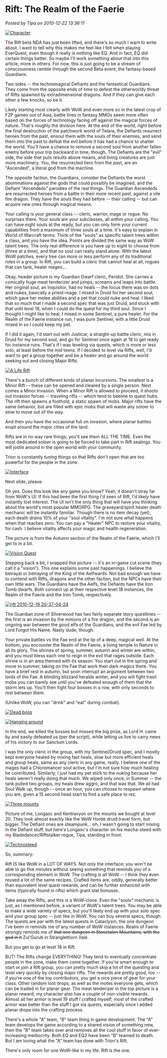 # Rift: The Realm of the Faerie

*Posted by Tipa on 2010-12-22 13:36:11*

[![](../uploads/2010/12/rift-2010-12-20-11-23-19-41-480x385.jpg "Character")](../uploads/2010/12/rift-2010-12-20-11-23-19-41.jpg)

The Rift beta NDA has just been lifted, and there's so much I want to write about. I want to tell why this makes me feel like I felt when playing EverQuest, even though it really is nothing like EQ. And in fact, EQ did certain things better. So maybe I'll work something about that into this article, more in others. For now, this is just going to be a stream of consciousness ramble through the second Beta event, the fantasy-based Guardians.

Two sides -- the technomagical Defiants and the fantastical Guardians. They come from the opposite ends of time to defeat the otherworldy threat of Rifts spawned by extradimensional dragons. And if they can give each other a few knocks, so be it.

Likely starting most clearly with WoW and even more so in the latest crop of F2P games out of Asia, battle lines in fantasy MMOs seem more often based on the forces of technology facing off against the magical forces of nature. That's roughly the division here. At the end of the world, right before the final destruction of the patchwork world of Telara, the Defiants resurrect heroes from the past, ensoul them with the souls of their enemies, and send them into the past to defeat the evil before it has had a chance to shatter the world. You'll have a chance to remove a second soul from another fallen enemy before your trip backward in time, though. The Defiants are the "evil" side, the side that puts results above means, and living creatures are just more machinery. You, the resurrected hero from the past, are an "Ascended", a literal god from the machine.

The opposite faction, the Guardians, consider the Defiants the worst abominations against the gods that could possibly be imagined, and the Defiant "Ascendeds" parodies of the real things. The Guardian Ascendeds are resurrected heroes from a battle in their more recent past, against a vile fire dragon. They have the souls they had before -- their calling -- but can acquire new ones through magical means.


Your calling is your general class -- cleric, warrior, mage or rogue. No surprises there. Your souls are your subclasses, all within your calling. You can have eight souls at the ready, but you can only form your current capabilities from a maximum of three souls at a time. It's easy to explain in World of Warcraft terms: Think of the "souls" as specific talent trees within a class, and you have the idea. Points are divided the same way as WoW talent trees. The only real difference is you have up to eight to choose from (three at a time), and that no soul can really stand alone. With the latest WoW patches, every tree can more or less perform any of its traditional roles in a group. In Rift, you can build a cleric that cannot heal at all, rogues that can tank, healer mages...

Okay, header picture is my Guardian Dwarf cleric, Peridot. She carries a comically huge meat tenderizer and jumps, screams and leaps into battle. Her original soul, an Inquisitor, had no heals -- the focus there was on dots and nukes, basically a priest-mage. I mixed in Druid for her second soul, which gave her melee abilities and a pet that could nuke and heal. I liked that so much that I made a second spec that was just Druid, and stuck with that until level 18, when I could do the quest for my third soul. Since I thought I might like to heal, I mixed in some Sentinel, a pure healer. For the Realm of the Faerie instance run, I was pure Sentinel, with a little Druid mixed in so I could keep my pet.

If I did it again, I'd start out with Justicar, a straight-up battle cleric, mix in Druid for my second soul, and go for Sentinel once again at 18 to get ready for instance runs. That's if I was leveling via quests, which is more or less solo, at least before the mid teens. If I decided to level via Rifts, well, I'd want to get a group together and be a healer and go around the world seeking out and closing Major Rifts.

[![](../uploads/2010/12/rift-2010-12-18-21-51-08-64-480x384.jpg "A Life Rift")](../uploads/2010/12/rift-2010-12-18-21-51-08-64.jpg)

There's a bunch of different kinds of planar incursions. The smallest is a Minor Rift -- these can be opened and cleared by a single person. Next comes a Minor Invasion. When a Minor Rift is allowed to proceed, it shoots out invasion forces -- traveling rifts -- which tend to beeline to quest hubs. The rift then spawns a foothold, a static spawn of mobs. Major rifts have the same behavior, but are filled with epic mobs that will waste any soloer to slow to move out of the way.

And then you have the occasional full on invasion, where planar battles erupt around the major cities of the land.

Rifts are in no way rare things; you'll see them ALL THE TIME. Even the most dedicated soloer is going to be forced to take part in Rift sealings. You will jostle around in the open world with your community.

Trion is constantly tuning things so that Rifts don't open that are too powerful for the people in the zone.

[![](../uploads/2010/12/rift-2010-12-19-20-20-49-19-480x384.jpg "Interface")](../uploads/2010/12/rift-2010-12-19-20-20-49-19.jpg)

Next slide, please.

Oh yes. Does this look like any game you know? Yeah, it doesn't stray far from WoW's UI. If this had been the first thing I'd seen of Rift, I'd likely have instantly lost interest. The UI isn't the only thing that will have you thinking about the world's most popular MMORPG. The graveyard/spirit healer death mechanic will be instantly familiar. Though there is no item decay (yet), each death drains 10% of your "soul vitality". I'm not sure what happens when that reaches zero. You can pay a "Healer" NPC to restore your vitality, for cash. I believe vitality affects your magic and health regeneration.

The picture is from the Autumn section of the Realm of the Faerie, which I'll get to in a bit.

[![](../uploads/2010/12/rift-2010-12-19-19-00-21-35-480x384.jpg "Vision Quest")](../uploads/2010/12/rift-2010-12-19-19-00-21-35.jpg)

Stepping back a bit, I snapped this picture -- it's an in-game cut scene (they call it a "vision"). This one explains some past happenings. I believe the betrayal or betraying of the King of the Aelfwards. Not bad enough we have to contend with Rifts, dragons and the other faction, but the NPCs have their own little wars. The Guardians have the Aelfs, the Defiants have the Iron Tomb dwarfs. Both connect up at their respective level 18 instances, the Realm of the Faerie and the Iron Tomb, respectively.

[![](../uploads/2010/12/rift-2010-12-19-20-37-04-24-480x384.jpg "rift 2010-12-19 20-37-04-24")](Winter)

The Guardian zone of Silverwood has two fairly separate story questlines -- the first is an invasion by the minions of a fire dragon, and the second is an ongoing war between the good elfs of the Guardians, and the evil Fae led by Lord Forgot His Name. Nasty dude, though.

Your private battles vs the Fae end at the lip of a deep, magical well. At the bottom, you encounter the Realm of the Faerie, a living temple to Nature in all its glory. The shrines of spring, summer, autumn and winter are within, and you must bless each one to reign in the evil that rages outside. Each shrine is in an area themed with its season. You start out in the spring and move to summer, taking on the Fae that work their dark magics there. You have a brief rest in autumn, but soon interrupt an argument between two lords of the Fae. A blinding blizzard heralds winter, and you will fight trash mobs you can barely see until you've defeated enough of them that the storm lets up. You'll then fight four bosses in a row, with only seconds to rest between them.

(Unlike WoW, you can "drink" and "eat" during combat).

[![](../uploads/2010/12/rift-2010-12-19-20-49-15-40-480x384.jpg "Dead boss")](../uploads/2010/12/rift-2010-12-19-20-49-15-40.jpg)

[![](../uploads/2010/12/rift-2010-12-19-20-49-57-20-480x384.jpg "Hanging around")](../uploads/2010/12/rift-2010-12-19-20-49-57-20.jpg)

In the end, we killed the bosses but missed the big prize, as Lord H. came by and easily defeated us (per the script), while letting us live to carry news of his victory to our Sanctum Lords.

I was the only cleric in the group, with my Sentinel/Druid spec, and I mostly kept everyone healed by mixing fast heals, slow but more efficient heals and group heals, same as any cleric in any game, really. I believe one of the mages had a Chloromancer soul active, but I'm not sure how much healing he contributed. Similarly, I just had my pet stick to the nuking because her heals weren't really doing that much. We wiped only once, in Summer -- the tank pulled two groups, my heals drew aggro, and that was that. We all had Soul Walk up, though -- once an hour, you can choose to respawn where you are, given a 15 second head start to find a safe place to rez.

[![](../uploads/2010/12/rift-2010-12-20-10-56-47-98-480x383.jpg "Three mounts")](../uploads/2010/12/rift-2010-12-20-10-56-47-98.jpg)

Picture of me, Longasc and Kentravyon on the mounts we bought at level 20. They look almost exactly like the WoW Horde druid travel form, but bigger. The Defiant ones are steampunk... oh, I wasn't going to start mixing in the Defiant stuff, but here's Longasc's character on his mecha-steed with my Bladedancer/Riftstalker rogue, Tipa, standing in front.

[![](../uploads/2010/12/rift-2010-12-05-12-41-18-99-480x384.jpg "Technosteed")](../uploads/2010/12/rift-2010-12-05-12-41-18-99.jpg)

So, summary:

Rift IS like WoW in a LOT OF WAYS. Not only the interface; you won't be able to go five minutes without seeing something that reminds you of a corresponding element in WoW. The crafting is all WoW -- I think they even reused a lot of the same recipes. Crafted items are, oddly, generally better than equivalent level quest rewards, and can be further enhanced with items (typically found in rifts) which grant stat bonuses.

Take away the Rifts, and this is a WoW-clone. Even the "souls" mechanic is just, as I mentioned before, a variant of WoW's talent trees. You may be able to make a wide variety of specs, but you'll likely end up with your solo spec and your group spec -- just like in WoW. You can buy several specs, though. The quests are par with the latest quests in Cataclysm, the one dungeon I've been in reminds me of any number of WoW instances. Realm of Faerie strongly reminds me of ~~that one dungeon in Stonetalon Mountains, with the god in it~~ Zul'Gurub in Stranglethorn Vale.

But you get to go at level 18 in Rift.

BUT! The Rifts change EVERYTHING! They tend to eventually concentrate people in the zone, make them come together. If you're smart enough to start or join a Rift group, you can pretty much skip a lot of the questing and level very quickly by closing major rifts. The rewards are pretty good, too -- if you're one of the top contributors, you get a nice piece of gear for your class. Other random loot drops, as well as the motes everyone gets, which can be traded in for planar gear. The meat tenderizer in the top picture is a planar reward; my character also has a couple of non-visible rewards. Almost all her armor is level 19 stuff I crafted myself; most of the crafted armor was better than the stuff I got via quests, especially once I added planar drops into the crafting process.

There's a whole "A" team, "B" team thing in game development. The "A" team develops the game according to a shared vision of something new, then the "B" team takes over and removes all the cool stuff in favor of ever-increasing mediocrity. Both EQ and EQ2 have been "B" teamed to death. But I am loving what the "A" team has done with Trion's Rift.

There's only room for one WoW-like in my life. Rift is the one.

